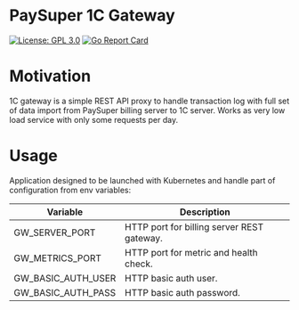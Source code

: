 # PaySuper 1C Gateway

[![License: GPL 3.0](https://img.shields.io/badge/License-GPL3.0-green.svg)](https://opensource.org/licenses/Gpl3.0)
[![Go Report Card](https://goreportcard.com/badge/github.com/paysuper/paysuper-1c-gateway)](https://goreportcard.com/report/github.com/paysuper/paysuper-1c-gateway)

# Motivation

1С gateway is a simple REST API proxy to handle transaction log with full set of data import from PaySuper billing 
server to 1C server. Works as very low load service with only some requests per day.

# Usage
Application designed to be launched with Kubernetes and handle part of configuration from env variables:

| Variable                            | Description                                                                                            |
|-------------------------------------|-------------------------------------------|
| GW_SERVER_PORT                      | HTTP port for billing server REST gateway.|
| GW_METRICS_PORT                     | HTTP port for metric and health check.    |
| GW_BASIC_AUTH_USER                  | HTTP basic auth user.                     |
| GW_BASIC_AUTH_PASS                  | HTTP basic auth password.                 |